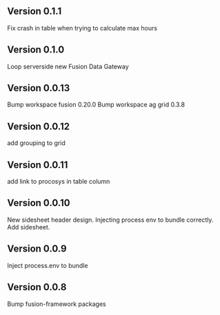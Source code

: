 ## Version 0.1.1

Fix crash in table when trying to calculate max hours

## Version 0.1.0

Loop serverside new Fusion Data Gateway

## Version 0.0.13

Bump workspace fusion 0.20.0
Bump workspace ag grid 0.3.8

## Version 0.0.12

add grouping to grid

## Version 0.0.11

add link to procosys in table column

## Version 0.0.10

New sidesheet header design.
Injecting process env to bundle correctly.
Add sidesheet.

## Version 0.0.9

Inject process.env to bundle

## Version 0.0.8

Bump fusion-framework packages
